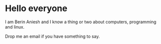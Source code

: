# Hello everyone

I am Berin Aniesh and I know a thing or two about computers, programming and linux.

Drop me an email if you have something to say. 

